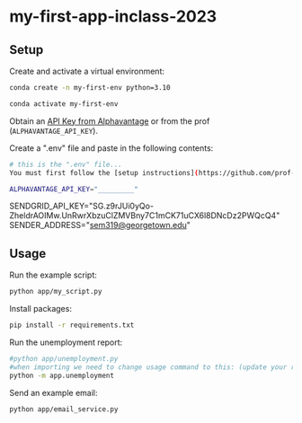 # my-first-app-inclass-2023
## Setup

Create and activate a virtual environment:

```sh
conda create -n my-first-env python=3.10

conda activate my-first-env
```
Obtain an [API Key from Alphavantage](https://www.alphavantage.co/support/#api-key) or from the prof (`ALPHAVANTAGE_API_KEY`).

Create a ".env" file and paste in the following contents:

```sh
# this is the ".env" file...
You must first follow the [setup instructions](https://github.com/prof-rossetti/intro-to-python/blob/main/notes/python/packages/sendgrid.md) to create an account, verify your account, setup a single sender, and obtain an API Key.

ALPHAVANTAGE_API_KEY="_________"
```
SENDGRID_API_KEY="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"
SENDER_ADDRESS="sem319@georgetown.edu"

## Usage

Run the example script:

```sh
python app/my_script.py
```

Install packages:
```sh
pip install -r requirements.txt
```

Run the unemployment report:
```sh
#python app/unemployment.py
#when importing we need to change usage command to this: (update your readme accordingly):
python -m app.unemployment
```
Send an example email:
```sh
python app/email_service.py
```